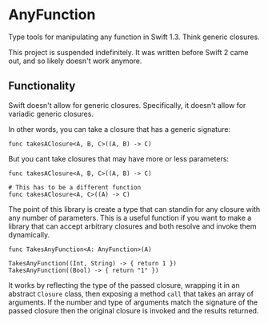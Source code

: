 # AnyFunction 

Type tools for manipulating any function in Swift 1.3. Think generic closures. 

This project is suspended indefinitely. It was written before Swift 2 came out, and so likely doesn't work anymore. 

## Functionality
Swift doesn't allow for generic closures. Specifically, it doesn't allow for variadic generic closures. 

In other words, you can take a closure that has a generic signature: 
```
func takesAClosure<A, B, C>((A, B) -> C) 
```

But you cant take closures that may have more or less parameters: 
```
func takesAClosure<A, B, C>((A, B) -> C) 

# This has to be a different function
func takesAClosure<A, C>((A) -> C) 
```

The point of this library is create a type that can standin for any closure with any number of parameters. This is a useful function if you want to make a library that can accept arbitrary closures and both resolve and invoke them dynamically. 

```
func TakesAnyFunction<A: AnyFunction>(A)

TakesAnyFunction((Int, String) -> { return 1 })
TakesAnyFunction((Bool) -> { return "1" })
```

It works by reflecting the type of the passed closure, wrapping it in an abstract `Closure` class, then exposing a method `call` that takes an array of arguments. If the number and type of arguments match the signature of the passed closure then the original closure is invoked and the results returned. 
